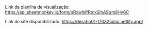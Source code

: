 Link da planilha de visualização: https://api.sheetmonkey.io/form/oRxwhiPRmxSjhASgm9Hy6C

Link do site disponibilizado: https://desafio01-170325dnc.netlify.app/
